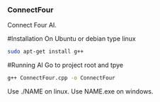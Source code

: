 ### ConnectFour
Connect Four AI.

#Installation
On Ubuntu or debian type linux

```bash
sudo apt-get install g++
```

#Running AI
Go to project root and tpye
```bash
g++ ConnectFour.cpp -o ConnectFour
```

Use ./NAME on linux.
Use NAME.exe on windows.
